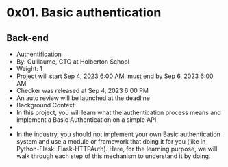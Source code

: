 # 0x01. Basic authentication
## Back-end
- Authentification
-  By: Guillaume, CTO at Holberton School
-  Weight: 1
-  Project will start Sep 4, 2023 6:00 AM, must end by Sep 6, 2023 6:00 AM
-  Checker was released at Sep 4, 2023 6:00 PM
-  An auto review will be launched at the deadline
- Background Context
- In this project, you will learn what the authentication process means and implement a Basic Authentication on a simple API.
- 
- In the industry, you should not implement your own Basic authentication system and use a module or framework that doing it for you (like in Python-Flask: Flask-HTTPAuth). Here, for the learning purpose, we will walk through each step of this mechanism to understand it by doing.